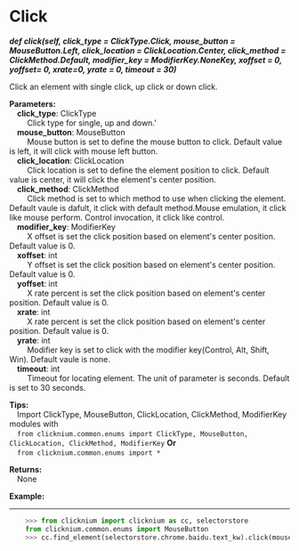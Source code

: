# Click
***def click(self, click_type = ClickType.Click, mouse_button = MouseButton.Left, click_location = ClickLocation.Center, click_method = ClickMethod.Default, modifier_key = ModifierKey.NoneKey, xoffset = 0, yoffset= 0, xrate=0, yrate = 0, timeout = 30)***  

Click an element with single click, up click or down click.  

**Parameters:**  
    &emsp;**click_type**: ClickType   
        &emsp;&emsp; Click type for single, up and down.'  
    &emsp;**mouse_button**: MouseButton  
        &emsp;&emsp; Mouse button is set to define the mouse button to click. Default value is left, it will click with mouse left button.  
    &emsp;**click_location**: ClickLocation  
        &emsp;&emsp; Click location is set to define the element position to click. Default value is center, it will click the element's center position.  
    &emsp;**click_method**: ClickMethod  
        &emsp;&emsp; Click method is set to which method to use when clicking the element. Default vaule is dafult, it click with default method.Mouse emulation, it click like mouse perform. Control invocation, it click like control.  
    &emsp;**modifier_key**: ModifierKey  
        &emsp;&emsp; X offset is set the click position based on element's center position. Default value is 0.  
    &emsp;**xoffset**: int  
        &emsp;&emsp; Y offset is set the click position based on element's center position. Default value is 0.  
    &emsp;**yoffset**: int  
        &emsp;&emsp; X rate percent is set the click position based on element's center position. Default value is 0.  
    &emsp;**xrate**: int  
        &emsp;&emsp; X rate percent is set the click position based on element's center position. Default value is 0.    
    &emsp;**yrate**: int  
        &emsp;&emsp; Modifier key  is set to click with the modifier key(Control, Alt, Shift, Win). Default vaule is none.  
    &emsp;**timeout**: int  
        &emsp;&emsp; Timeout for locating element. The unit of parameter is seconds. Default is set to 30 seconds.  

**Tips:**  
        &emsp;Import ClickType, MouseButton, ClickLocation, ClickMethod, ModifierKey modules with   
        &emsp;`from clicknium.common.enums import ClickType, MouseButton, ClickLocation, ClickMethod, ModifierKey` **Or**  
        &emsp;`from clicknium.common.enums import *`

**Returns:**  
    &emsp;None

**Example:**
***
```python
    >>> from clicknium import clicknium as cc, selectorstore
    from clicknium.common.enums import MouseButton
    >>> cc.find_element(selectorstore.chrome.baidu.text_kw).click(mouse_button = MouseButton.Right)
```